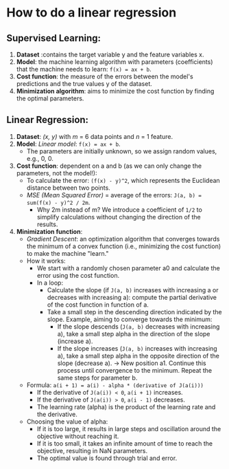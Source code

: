 # How to do a linear regression

## Supervised Learning:

1. **Dataset** :contains the target variable y and the feature variables x.
2. **Model**: the machine learning algorithm with parameters (coefficients) that the machine needs to learn: `f(x) = ax + b`.
3. **Cost function**: the measure of the errors between the model's predictions and the true values y of the dataset.
4. **Minimization algorithm**: aims to minimize the cost function by finding the optimal parameters.

## Linear Regression:

1. **Dataset**: *(x, y)* with *m* = 6 data points and *n* = 1 feature.
2. **Model**: *Linear model*: `f(x) = ax + b`.
    - The parameters are initially unknown, so we assign random values, e.g., 0, 0.
3. **Cost function**: dependent on a and b (as we can only change the parameters, not the model!):
    - To calculate the error: `(f(x) - y)^2`, which represents the Euclidean distance between two points.
    - *MSE (Mean Squared Error)* = average of the errors: `J(a, b) = sum(f(x) - y)^2 / 2m`.
        - Why 2m instead of m? We introduce a coefficient of `1/2` to simplify calculations without changing the direction of the results.
4. **Minimization function**:
    - *Gradient Descent*: an optimization algorithm that converges towards the minimum of a convex function (i.e., minimizing the cost function) to make the machine "learn."
    - How it works:
        - We start with a randomly chosen parameter a0 and calculate the error using the cost function.
        - In a loop:
            - Calculate the slope (if `J(a, b)` increases with increasing a or decreases with increasing a): compute the partial derivative of the cost function in function of a.
            - Take a small step in the descending direction indicated by the slope.
            Example, aiming to converge towards the minimum:
                - If the slope descends (`J(a, b)` decreases with increasing a), take a small step alpha in the direction of the slope (increase a).
                - If the slope increases (`J(a, b)` increases with increasing a), take a small step alpha in the opposite direction of the slope (decrease a).
            → New position a1.
        Continue this process until convergence to the minimum. Repeat the same steps for parameter b.
    - Formula: `a(i + 1) = a(i) - alpha * (derivative of J(a(i)))`
        - If the derivative of `J(a(i)) < 0`, `a(i + 1)` increases.
        - If the derivative of `J(a(i)) > 0`, `a(i - 1)` decreases.
        - The learning rate (alpha) is the product of the learning rate and the derivative.
    - Choosing the value of alpha:
        - If it is too large, it results in large steps and oscillation around the objective without reaching it.
        - If it is too small, it takes an infinite amount of time to reach the objective, resulting in NaN parameters.
        - The optimal value is found through trial and error.